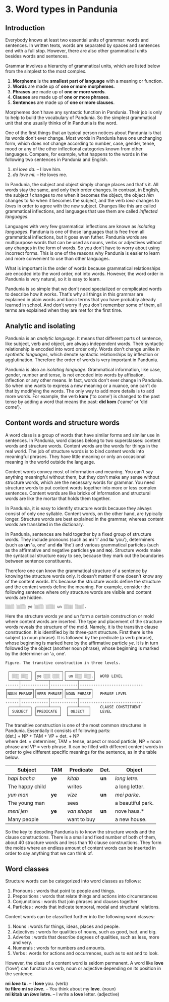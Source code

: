 
# 3. Word types in Pandunia

## Introduction

Everybody knows at least two essential units of grammar: words and sentences.
In written texts, words are separated by spaces
and sentences end with a full stop.
However, there are also other grammatical units besides words and sentences.

Grammar involves a hierarchy of grammatical units,
which are listed below from the simplest to the most complex.

1. **Morpheme** is the **smallest part of language** with a meaning or function.
2. **Words** are made up of **one or more morphemes**.
3. **Phrases** are made up of **one or more words**.
4. **Clauses** are made up of **one or more phrases**.
5. **Sentences** are made up of **one or more clauses**.

Morphemes don't have any syntactic function in Pandunia.
Their job is only to help to build the vocabulary of Pandunia.
So the simplest grammatical unit that one usually thinks of in Pandunia is the word.

One of the first things that an typical person notices about Pandunia is that its words don't ever change.
Most words in Pandunia have one unchanging form,
which does not change according to number, case, gender, tense, mood or
any of the other inflectional categories known from other languages.
Compare, for example, what happens to the words in the following two sentences in Pandunia and English.

1. *mi love da.*
   – I love him.
2. *da love mi.*
   – He loves me.

In Pandunia, the subject and object simply change places and that's it.
All words stay the same, and only their order changes.
In contrast, in English, the subject *I* changes to *me* when it becomes the object,
the object *him* changes to *he* when it becomes the subject,
and the verb *love* changes to *loves* in order to agree with the new subject.
Changes like this are called grammatical inflections,
and languages that use them are called *inflected languages*.

Languages with very few grammatical inflections are known as *isolating languages*.
Pandunia is one of those languages
that is free from all grammatical inflections,
but it goes even futher.
Pandunia words are multipurpose words
that can be used as nouns, verbs or adjectives
without any changes in the form of words.
So you don't have to worry about using incorrect forms.
This is one of the reasons why Pandunia is easier to learn and more convenient to use than other languages.

What is important is the order of words
because grammatical relationships are encoded into the word order, not into words.
However, the word order in Pandunia is very natural,
so it is easy to learn.

Pandunia is so simple that we don't need specialized or complicated words to describe how it works.
That's why all things in this grammar are explained in plain words
and basic terms that you have probably already learned in school.
And don't worry if you don't remember some of them,
all terms are explained when they are met for the first time.

## Analytic and isolating

Pandunia is an _analytic language_.
It means that different parts of sentence, like subject, verb and object, are always independent words.
Their syntactic relationship is encoded into word order only.
Words don't change unlike in _synthetic languages_, which denote syntactic relationships by inflection or agglutination.
Therefore the order of words is very important in Pandunia.

Pandunia is also an _isolating language_.
Grammatical information, like case, gender, number and tense, is not encoded into words by affixation, inflection or any other means.
In fact, words don't ever change in Pandunia.
So when one wants to express a new meaning or a nuance, one can't do that by modifying the words.
The only way to add more details is to add more words.
For example, the verb **kom** ('to come') is changed to the past tense by adding a word that means the past:
**did kom** ('came' or 'did come').

## Content words and structure words

A word class is a group of words that have similar forms and similar use in sentences.
In Pandunia, word classes belong to two superclasses: content words and structure words.
Content words are the words for things in the real world.
The job of structure words is to bind content words into meaningful phrases.
They have little meaning or only an occasional meaning in the world outside the language.

Content words convey most of information and meaning.
You can't say anything meaningful without them,
but they don't make any sense without structure words,
which are the necessary words for grammar.
You need structure words to put content words together into more or less complex sentences.
Content words are like bricks of information and structural words are like the mortar that holds them together.

In Pandunia, it is easy to identify structure words because they always consist of only one syllable.
Content words, on the other hand, are typically longer.
Structure words are best explained in the grammar,
whereas content words are translated in the dictionary.

In Pandunia, sentences are held together by a fixed group of structure words.
They include pronouns (such as **mi** 'I' and **tu** 'you'),
determiners (such as **un** 'a, one' and **da** 'the')
and various grammatical particles (such as the affirmative and negative particles **ye** and **no**).
Structure words make the syntactical structure easy to see,
because they mark out the boundaries between sentence constituents.

Therefore one can know the grammatical structure of a sentence by knowing the structure words only.
It doesn't matter if one doesn't know any of the content words.
It's because the structure words define the structure and the content words define the meaning.
For example, consider the following sentence where only structure words are visible and content words are hidden.

    ░░░░ ░░░░ ye ░░░░ ░░░░ un ░░░░ ░░░░.

Here the structure words *ye* and *un* form a certain construction or mold where content words are inserted.
The type and placement of the structure words reveals the structure of the mold.
Namely, it is the transitive clause construction.
It is identified by its three-part structure.
First there is the subject (a noun phrase).
It is followed by the predicate (a verb phrase),
whose beginning is marked here by the affirmative particle *ye*.
It is in turn followed by the object (another noun phrase),
whose beginning is marked by the determiner *un* 'a, one'.

    Figure. The transtive construction in three levels.
    
     ┌─────────┐ ┌───────────┐┌────────────┐
     │ ░░░ ░░░ │ │ye ░░░ ░░░ ││ un ░░░ ░░░.│  WORD LEVEL
     └────┬────┘ └─────┬─────┘└─────┬──────┘
    ------│------------│------------│----------------------------
    ┌─────┴─────┐┌─────┴─────┐┌─────┴─────┐
    │NOUN PHRASE││VERB PHRASE││NOUN PHRASE│   PHRASE LEVEL
    └─────┬─────┘└─────┬─────┘└─────┬─────┘
    ------│------------│------------│----------------------------
     ┌────┴────┐ ┌─────┴────┐  ┌────┴────┐    CLAUSE CONSTITUENT
     │ SUBJECT │ │PREDICATE │  │ OBJECT  │    LEVEL
     └─────────┘ └──────────┘  └─────────┘

The transitive construction is one of the most common structures in Pandunia.
Essentially it consists of following parts:  
(det.) + NP + TAM + VP + det. + NP  
where det. = determiner, TAM = tense, aspect or mood particle, NP = noun phrase and VP = verb phrase.
It can be filled with different content words in order to give different specific meanings for the sentence,
as in the table below.

| Subject         | TAM    | Predicate   | Det.   | Object            |
|-----------------|--------|-------------|--------|-------------------|
| *hapi bacha*    | **ye** | *kitab*     | **un** | *long letre.*     |
| The happy child |        | writes      |        | a long letter.    |
| *yun man*       | **ye** | *vize*      | **un** | *mei parke.*      |
| The young man   |        | sees        |        | a beautiful park. |
| *meni jen*      | **ye** | *van shope* | **un** | nove haus.*       |
| Many people     |        | want to buy |        | a new house.      |

So the key to decoding Pandunia is to know the structure words and the clause constructions.
There is a small and fixed number of both of them, about 40 structure words and less than 10 clause constructions.
They form the molds where an endless amount of content words can be inserted in order to say anything that we can think of.


## Word classes

Structure words can be categorized into word classes as follows:

1. Pronouns : words that point to people and things.
2. Prepositions : words that relate things and actions into circumstances
3. Conjunctions : words that join phrases and clauses together
4. Particles : words that indicate temporal, modal and structural relations.

Content words can be classified further into the following word classes:

1. Nouns : words for things, ideas, places and people.
2. Adjectives : words for qualities of nouns, such as good, bad, and big.
3. Adverbs : words that describe degrees of qualities, such as less, more and very.
4. Numerals : words for numbers and amounts.
5. Verbs : words for actions and occurrences, such as to eat and to look.

However, the class of a content word is seldom permanent.
A word like
**love**
('love') can function as verb, noun or adjective
depending on its position in the sentence.

**mi** ***love*** **tu.**
– I **love** you. (verb)  
**tu fikre mi se** ***love.***
– You think about my **love**. (noun)  
**mi kitab un** ***love*** **letre.**
– I write a **love** letter. (adjective)

